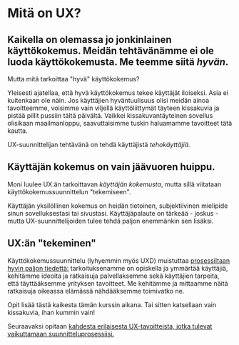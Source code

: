 # Mitä on UX?

## __Kaikella on olemassa jo jonkinlainen käyttökokemus. Meidän tehtävänämme ei ole luoda käyttökokemusta. Me teemme siitä _hyvän_.__

Mutta mitä tarkoittaa "hyvä" käyttökokemus?

Yleisesti ajatellaa, että hyvä käyttökokemus tekee käyttäjät iloiseksi. Asia ei kuitenkaan ole näin. Jos käyttäjien hyväntuulisuus olisi meidän ainoa tavoitteemme, voisimme vain viljellä käyttöliittymät täyteen kissakuvia ja pistää pillit pussiin tältä päivältä. Vaikkei kissakuvantäyteinen sovellus olisikaan maailmanloppu, saavuttaisimme tuskin haluamamme tavoitteet tätä kautta.

UX-suunnittelijan tehtävänä on tehdä käyttäjistä _tehokäyttäjiä._

## __Käyttäjän kokemus on vain jäävuoren huippu.__

Moni luulee UX:än tarkoittavan _käyttäjän kokemusta_, mutta sillä viitataan käyttökokemussuunnittelun "tekemiseen".

Käyttäjän yksilöllinen kokemus on heidän tietoinen, subjektiivinen mielipide sinun sovelluksestasi tai sivustasi. Käyttäjäpalaute on tärkeää - joskus - mutta UX-suunnittelijoiden tulee tehdä paljon enemmänkin sen lisäksi.

## UX:än "tekeminen"

Käyttökokemussuunnittelu (lyhyemmin myös UXD) muistuttaa [prosessiltaan hyvin paljon tiedettä:][ux-prosessi] tarkoituksenamme on opiskella ja ymmärtää käyttäjiä, kehitämme ideoita ja ratkaisuja palvellaksemme sekä käyttäjien tarpeita, että täyttääksemme yrityksen tavoitteet. Me kehitämme ja mittaamme näitä ratkaisuja oikeassa elämässä nähdääksemme toimivatko ne.

Opit lisää tästä kaikesta tämän kurssin aikana. Tai sitten katsellaan vain kissakuvia, ihan kummin vain!

Seuraavaksi opitaan [kahdesta erilaisesta UX-tavoitteista, jotka tulevat vaikuttamaan suunnitteluprosessiisi.][kurssi-kaksi]

[ux-prosessi]: http://thehipperelement.com/post/51160057897/ux-is-a-science-not-an-art
[kurssi-kaksi]: #
